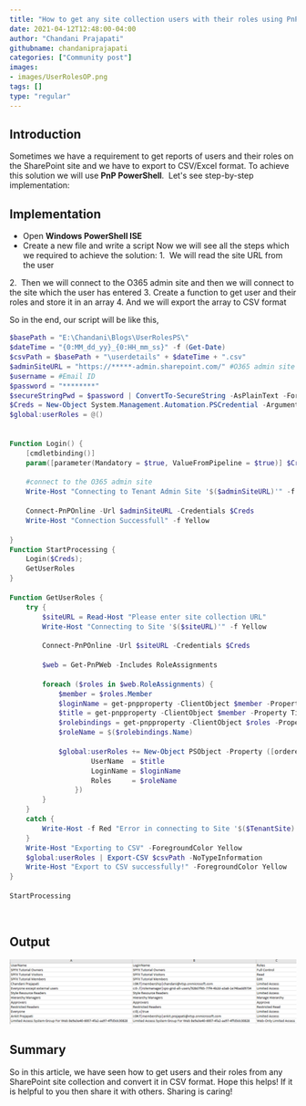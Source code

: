 ```yaml
---
title: "How to get any site collection users with their roles using PnP PowerShell?"
date: 2021-04-12T12:48:00-04:00
author: "Chandani Prajapati"
githubname: chandaniprajapati
categories: ["Community post"]
images:
- images/UserRolesOP.png
tags: []
type: "regular"
---
```


## Introduction 

Sometimes we have a requirement to get reports of users and their roles
on the SharePoint site and we have to export to CSV/Excel format. To
achieve this solution we will use **PnP PowerShell**. 
Let's see step-by-step implementation:
 

## Implementation 

-   Open **Windows PowerShell ISE**
-   Create a new file and write a script
Now we will see all the steps which we required to achieve the solution:
1.  We will read the site URL from the user

2.  Then we will connect to the O365 admin site and then we will connect
to the site which the user has entered
3. Create a function to get user and their roles and store it in an
array
4.  And we will export the array to CSV format

So in the end, our script will be like this,
 
```powershell
$basePath = "E:\Chandani\Blogs\UserRolesPS\"
$dateTime = "{0:MM_dd_yy}_{0:HH_mm_ss}" -f (Get-Date)
$csvPath = $basePath + "\userdetails" + $dateTime + ".csv"
$adminSiteURL = "https://*****-admin.sharepoint.com/" #O365 admin site URL
$username = #Email ID
$password = "********"
$secureStringPwd = $password | ConvertTo-SecureString -AsPlainText -Force 
$Creds = New-Object System.Management.Automation.PSCredential -ArgumentList $username, $secureStringPwd
$global:userRoles = @()


Function Login() {
    [cmdletbinding()]
    param([parameter(Mandatory = $true, ValueFromPipeline = $true)] $Creds)
 
    #connect to the O365 admin site
    Write-Host "Connecting to Tenant Admin Site '$($adminSiteURL)'" -f Yellow
  
    Connect-PnPOnline -Url $adminSiteURL -Credentials $Creds
    Write-Host "Connection Successfull" -f Yellow 
   
}
Function StartProcessing {
    Login($Creds);
    GetUserRoles
}

Function GetUserRoles {
    try {
        $siteURL = Read-Host "Please enter site collection URL"
        Write-Host "Connecting to Site '$($siteURL)'" -f Yellow          
     
        Connect-PnPOnline -Url $siteURL -Credentials $Creds
    
        $web = Get-PnPWeb -Includes RoleAssignments
    
        foreach ($roles in $web.RoleAssignments) {
            $member = $roles.Member
            $loginName = get-pnpproperty -ClientObject $member -Property LoginName
            $title = get-pnpproperty -ClientObject $member -Property Title
            $rolebindings = get-pnpproperty -ClientObject $roles -Property RoleDefinitionBindings
            $roleName = $($rolebindings.Name)            
    
            $global:userRoles += New-Object PSObject -Property ([ordered]@{                   
                    UserName  = $title
                    LoginName = $loginName
                    Roles     = $roleName
                })            
        }       
    }
    catch {
        Write-Host -f Red "Error in connecting to Site '$($TenantSite)'"     
    } 
    Write-Host "Exporting to CSV" -ForegroundColor Yellow      
    $global:userRoles | Export-CSV $csvPath -NoTypeInformation
    Write-Host "Export to CSV successfully!" -ForegroundColor Yellow
}

StartProcessing
```
 
 

## Output 

![UserRolesOP.png](images/UserRolesOP.png)

## Summary 

So in this article, we have seen how to get users and their roles from
any SharePoint site collection and convert it in CSV format.
Hope this helps! If it is helpful to you then share it with others.
Sharing is caring!
